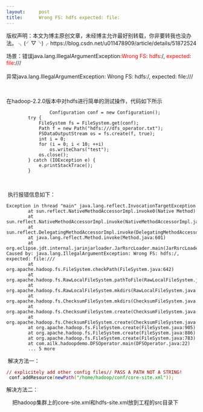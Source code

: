 ```yaml
---
layout:     post
title:      Wrong FS: hdfs expected: file:
---
```

<div id="article_content" class="article_content clearfix csdn-tracking-statistics" data-pid="blog" data-mod="popu_307" data-dsm="post">
								<div class="article-copyright">
					版权声明：本文为博主原创文章，未经博主允许最好别转载，你非要转我也没办法。 ╮(╯▽╰)╭					https://blog.csdn.net/u011478909/article/details/51872524				</div>
								            <link rel="stylesheet" href="https://csdnimg.cn/release/phoenix/template/css/ck_htmledit_views-f76675cdea.css">
						<div class="htmledit_views" id="content_views">
                
场景：错误java.lang.IllegalArgumentException:<span style="color:#FF0000;">Wrong</span> <span style="color:#FF0000;">
FS</span>: <span style="color:#FF0000;">hdfs</span>:/, <span style="color:#FF0000;">expected</span>:
<span style="color:#FF0000;">file</span>:///<br><br>
异常java.lang.IllegalArgumentException: Wrong FS: hdfs:/, expected: file:///<br><p> </p>
<p>在hadoop-2.2.0版本中对hdfs进行简单的测试操作，代码如下所示</p>
<pre><code class="language-java">                Configuration conf = new Configuration();
		try {
			FileSystem fs = FileSystem.get(conf);
			Path f = new Path("hdfs:///dfs_operator.txt");
			FSDataOutputStream os = fs.create(f, true);
			int i = 0;
			for (i = 0; i &lt; 10; ++i)
				os.writeChars("test");
			os.close();
		} catch (IOException e) {
			e.printStackTrace();
		}</code></pre>
<p> </p>
<p> 执行报错信息如下：</p>
<pre><code class="language-java">Exception in thread "main" java.lang.reflect.InvocationTargetException
        at sun.reflect.NativeMethodAccessorImpl.invoke0(Native Method)
        at sun.reflect.NativeMethodAccessorImpl.invoke(NativeMethodAccessorImpl.java:57)
        at sun.reflect.DelegatingMethodAccessorImpl.invoke(DelegatingMethodAccessorImpl.java:43)
        at java.lang.reflect.Method.invoke(Method.java:601)
        at org.eclipse.jdt.internal.jarinjarloader.JarRsrcLoader.main(JarRsrcLoader.java:58)
Caused by: java.lang.IllegalArgumentException: Wrong FS: hdfs:/, expected: file:///
        at org.apache.hadoop.fs.FileSystem.checkPath(FileSystem.java:642)
        at org.apache.hadoop.fs.RawLocalFileSystem.pathToFile(RawLocalFileSystem.java:69)
        at org.apache.hadoop.fs.RawLocalFileSystem.mkdirs(RawLocalFileSystem.java:419)
        at org.apache.hadoop.fs.ChecksumFileSystem.mkdirs(ChecksumFileSystem.java:584)
        at org.apache.hadoop.fs.ChecksumFileSystem.create(ChecksumFileSystem.java:437)
        at org.apache.hadoop.fs.ChecksumFileSystem.create(ChecksumFileSystem.java:424)
        at org.apache.hadoop.fs.FileSystem.create(FileSystem.java:905)
        at org.apache.hadoop.fs.FileSystem.create(FileSystem.java:886)
        at org.apache.hadoop.fs.FileSystem.create(FileSystem.java:783)
        at com.ailk.hadoopdemo.DFSOperator.main(DFSOperator.java:22)
        ... 5 more</code></pre>
<p> 解决方法一：</p>
<pre class="prettyprint prettyprinted"><code><span class="com" style="color:#880000;">// explicitely add other config files</span><span class="com" style="color:#880000;">// PASS A PATH NOT A STRING!</span><span class="pln" style="color:#000000;">
 conf</span><span class="pun" style="color:#666600;">.</span><span class="pln" style="color:#000000;">addResource</span><span class="pun" style="color:#666600;">(</span><span class="kwd" style="color:#000088;">new</span><span class="typ" style="color:#660066;">Path</span><span class="pun" style="color:#666600;">(</span><span class="str" style="color:#008800;">"/home/hadoop/conf/core-site.xml"</span><span class="pun" style="color:#666600;">));</span></code></pre>
<p>解决方法二：</p>
<p>    把hadoop集群上的core-site.xml和hdfs-site.xml放到工程的src目录下</p>
            </div>
                </div>